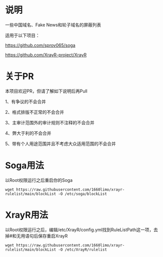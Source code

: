 # 说明
一些中国域名、Fake News和轮子域名的屏蔽列表

适用于以下项目：

https://github.com/sprov065/soga

https://github.com/XrayR-project/XrayR

# 关于PR
本项目欢迎PR，但请了解如下说明后再Pull

1、有争议的不会合并

2、格式排版不正常的不会合并

3、主审计范围外的审计规则不注释的不会合并

4、弊大于利的不会合并

5、带有个人用途范围并且不考虑大众适用范围的不会合并


# Soga用法

以Root权限运行之后重启你的Soga  

```
wget https://raw.githubusercontent.com/1660limo/xrayr-rulelist/main/blockList -O /etc/soga/blockList
```

# XrayR用法

以Root权限运行之后，编辑/etc/XrayR/config.yml找到RuleListPath这一项，去掉#和无用语句后保存重启XrayR

```
wget https://raw.githubusercontent.com/1660limo/xrayr-rulelist/main/blockList -O /etc/XrayR/rulelist
```
